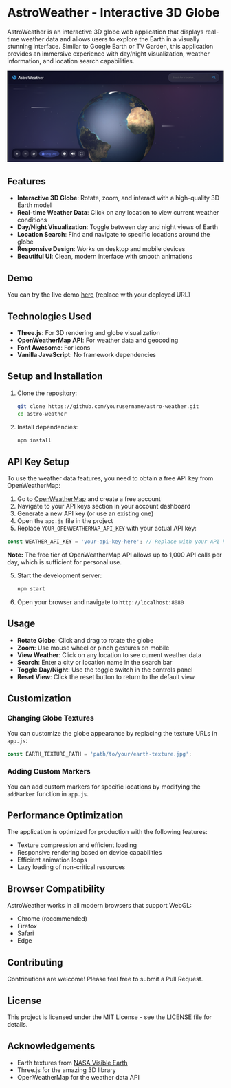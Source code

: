 # AstroWeather - Interactive 3D Globe

AstroWeather is an interactive 3D globe web application that displays real-time weather data and allows users to explore the Earth in a visually stunning interface. Similar to Google Earth or TV Garden, this application provides an immersive experience with day/night visualization, weather information, and location search capabilities.

![AstroWeather Screenshot](Screenshot.png)

## Features

- **Interactive 3D Globe**: Rotate, zoom, and interact with a high-quality 3D Earth model
- **Real-time Weather Data**: Click on any location to view current weather conditions
- **Day/Night Visualization**: Toggle between day and night views of Earth
- **Location Search**: Find and navigate to specific locations around the globe
- **Responsive Design**: Works on desktop and mobile devices
- **Beautiful UI**: Clean, modern interface with smooth animations

## Demo

You can try the live demo [here](#) (replace with your deployed URL)

## Technologies Used

- **Three.js**: For 3D rendering and globe visualization
- **OpenWeatherMap API**: For weather data and geocoding
- **Font Awesome**: For icons
- **Vanilla JavaScript**: No framework dependencies

## Setup and Installation

1. Clone the repository:
   ```bash
   git clone https://github.com/yourusername/astro-weather.git
   cd astro-weather
   ```

2. Install dependencies:
   ```bash
   npm install
   ```

## API Key Setup

To use the weather data features, you need to obtain a free API key from OpenWeatherMap:

1. Go to [OpenWeatherMap](https://openweathermap.org/) and create a free account
2. Navigate to your API keys section in your account dashboard
3. Generate a new API key (or use an existing one)
4. Open the `app.js` file in the project
5. Replace `YOUR_OPENWEATHERMAP_API_KEY` with your actual API key:

```javascript
const WEATHER_API_KEY = 'your-api-key-here'; // Replace with your API key
```

**Note:** The free tier of OpenWeatherMap API allows up to 1,000 API calls per day, which is sufficient for personal use.

5. Start the development server:
   ```bash
   npm start
   ```

6. Open your browser and navigate to `http://localhost:8080`

## Usage

- **Rotate Globe**: Click and drag to rotate the globe
- **Zoom**: Use mouse wheel or pinch gestures on mobile
- **View Weather**: Click on any location to see current weather data
- **Search**: Enter a city or location name in the search bar
- **Toggle Day/Night**: Use the toggle switch in the controls panel
- **Reset View**: Click the reset button to return to the default view

## Customization

### Changing Globe Textures

You can customize the globe appearance by replacing the texture URLs in `app.js`:

```javascript
const EARTH_TEXTURE_PATH = 'path/to/your/earth-texture.jpg';
```

### Adding Custom Markers

You can add custom markers for specific locations by modifying the `addMarker` function in `app.js`.

## Performance Optimization

The application is optimized for production with the following features:

- Texture compression and efficient loading
- Responsive rendering based on device capabilities
- Efficient animation loops
- Lazy loading of non-critical resources

## Browser Compatibility

AstroWeather works in all modern browsers that support WebGL:

- Chrome (recommended)
- Firefox
- Safari
- Edge

## Contributing

Contributions are welcome! Please feel free to submit a Pull Request.

## License

This project is licensed under the MIT License - see the LICENSE file for details.

## Acknowledgements

- Earth textures from [NASA Visible Earth](https://visibleearth.nasa.gov/)
- Three.js for the amazing 3D library
- OpenWeatherMap for the weather data API